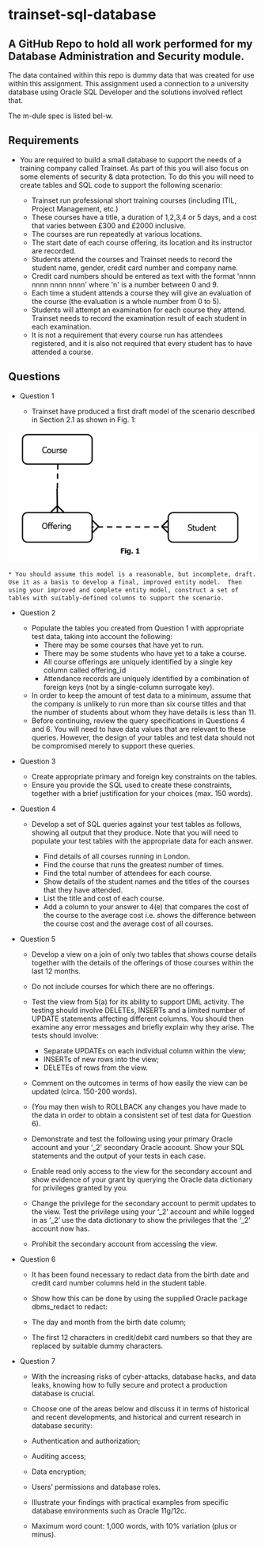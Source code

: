 # trainset-sql-database
 
## A GitHub Repo to hold all work performed for my Database Administration and Security module.

The data contained within this repo is dummy data that was created for use within this assignment. This assignment used a connection to a university database using Oracle SQL Developer and the solutions involved reflect that.

The m-dule spec is listed bel-w. 

## Requirements

* You are required to build a small database to support the needs of a training company called Trainset.  As part of this you will also focus on some elements of security & data protection.  To do this you will need to create tables and SQL code to support the following scenario: 

	-	Trainset run professional short training courses (including ITIL, Project Management, etc.)
	-	These courses have a title, a duration of 1,2,3,4 or 5 days, and a cost that varies between £300 and £2000 inclusive.
	-	The courses are run repeatedly at various locations.
	-	The start date of each course offering, its location and its instructor are recorded.
	-	Students attend the courses and Trainset needs to record the student name, gender, credit card number and company name.
	-	Credit card numbers should be entered as text with the format 'nnnn nnnn nnnn nnnn' where 'n' is a number between 0 and 9.
	-	Each time a student attends a course they will give an evaluation of the course (the evaluation is a whole number from 0 to 5).
	-	Students will attempt an examination for each course they attend. Trainset needs to record the examination result of each student in each examination.
	-	It is not a requirement that every course run has attendees registered, and it is also not required that every student has to have attended a course.

## Questions

* Question 1

	* Trainset have produced a first draft model of the scenario described in Section 2.1 as shown in Fig. 1:

![Figure 1](Fig1.png?raw=true "Draft Model")

	* You should assume this model is a reasonable, but incomplete, draft.  Use it as a basis to develop a final, improved entity model.  Then using your improved and complete entity model, construct a set of tables with suitably-defined columns to support the scenario.

* Question 2

	* Populate the tables you created from Question 1 with appropriate test data, taking into account the following:
		* There may be some courses that have yet to run.
		* There may be some students who have yet to a take a course. 
		* All course offerings are uniquely identified by a single key column called offering_id 
		* Attendance records are uniquely identified by a combination of foreign keys (not by a single-column surrogate key).
	* In order to keep the amount of test data to a minimum, assume that the company is unlikely to run more than six course titles and that the number of students about whom they have details is less than 11.
	* Before continuing, review the query specifications in Questions 4 and 6. You will need to have data values that are relevant to these queries.  However, the design of your tables and test data should not be compromised merely to support these queries.

* Question 3

	* Create appropriate primary and foreign key constraints on the tables.  
	* Ensure you provide the SQL used to create these constraints, together with a brief justification for your choices (max. 150 words).

* Question 4
	* Develop a set of SQL queries against your test tables as follows, showing all output that they produce.  Note that you will need to populate your test tables with the appropriate data for each answer.

		*	Find details of all courses running in London. 
		*	Find the course that runs the greatest number of times. 
		*	Find the total number of attendees for each course. 
		*	Show details of the student names and the titles of the courses that they have attended. 
		*	List the title and cost of each course. 
		*	Add a column to your answer to 4(e) that compares the cost of the course to the average cost i.e. shows the difference between the course cost and the average cost of all courses.  

* Question 5
	* Develop a view on a join of only two tables that shows course details together with the details of the offerings of those courses within the last 12 months. 

	* Do not include courses for which there are no offerings.

	* Test the view from 5(a) for its ability to support DML activity.  The testing should involve DELETEs, INSERTs and a limited number of UPDATE statements affecting different columns.  You should then examine any error messages and briefly explain why they arise.  The tests should involve:

		*	Separate UPDATEs on each individual column within the view;
		*	INSERTs of new rows into the view;
		*	DELETEs of rows from the view.

	* Comment on the outcomes in terms of how easily the view can be updated (circa. 150-200 words).

	* (You may then wish to ROLLBACK any changes you have made to the data in order to obtain a consistent set of test data for Question 6).

	* Demonstrate and test the following using your primary Oracle account and your ‘_2’ secondary Oracle account.  Show your SQL statements and the output of your tests in each case.
	* Enable read only access to the view for the secondary account and show evidence of your grant by querying the Oracle data dictionary for privileges granted by you. 
	* Change the privilege for the secondary account to permit updates to the view.  Test the privilege using your ‘_2’ account and while logged in as ‘_2’ use the data dictionary to show the privileges that the ‘_2’ account now has.  
	* Prohibit the secondary account from accessing the view.   

* Question 6
	* It has been found necessary to redact data from the birth date and credit card number columns held in the student table. 
 
	* Show how this can be done by using the supplied Oracle package dbms_redact to redact:

	* The day and month from the birth date column;

	* The first 12 characters in credit/debit card numbers so that they are replaced by suitable dummy characters.

* Question 7

	* With the increasing risks of cyber-attacks, database hacks, and data leaks, knowing how to fully secure and protect a production database is crucial.  

	* Choose one of the areas below and discuss it in terms of historical and recent developments, and historical and current research in database security:

	* Authentication and authorization;  
	* Auditing access;  
	* Data encryption;  
	* Users’ permissions and database roles.  

	* Illustrate your findings with practical examples from specific database environments such as Oracle 11g/12c.

	* Maximum word count: 1,000 words, with 10% variation (plus or minus).
